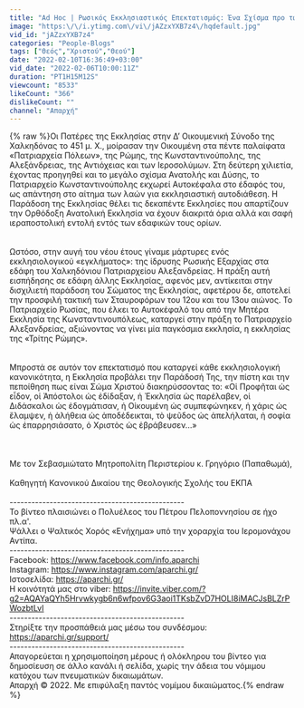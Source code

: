 ```yaml
---
title: "Ad Hoc | Ρωσικός Εκκλησιαστικός Επεκτατισμός: Ένα Σχίσμα προ των Πυλών - Μητρ. Περιστερίου Γρηγόριος"
image: "https:\/\/i.ytimg.com\/vi\/jAZzxYXB7z4\/hqdefault.jpg"
vid_id: "jAZzxYXB7z4"
categories: "People-Blogs"
tags: ["Θεός","Χριστού","Θεού"]
date: "2022-02-10T16:36:49+03:00"
vid_date: "2022-02-06T10:00:11Z"
duration: "PT1H15M12S"
viewcount: "8533"
likeCount: "366"
dislikeCount: ""
channel: "Απαρχή"
---
```

{% raw %}Οι Πατέρες της Εκκλησίας στην Δ’ Οικουμενική Σύνοδο της Χαλκηδόνας το 451 μ. Χ., μοίρασαν την Οικουμένη στα πέντε παλαίφατα «Πατριαρχεία Πόλεων», της Ρώμης, της Κωνσταντινούπολης, της Αλεξάνδρειας, της Αντιόχειας και των Ιεροσολύμων. Στη δεύτερη χιλιετία, έχοντας προηγηθεί και το μεγάλο σχίσμα Ανατολής και Δύσης, το Πατριαρχείο Κωνσταντινούπολης εκχωρεί Αυτοκέφαλα στο έδαφός του, ως απάντηση στο αίτημα των λαών για εκκλησιαστική αυτοδιάθεση. Η Παράδοση της Εκκλησίας θέλει τις δεκαπέντε Εκκλησίες που απαρτίζουν την Ορθόδοξη Ανατολική Εκκλησία να έχουν διακριτά όρια αλλά και σαφή ιεραποστολική εντολή εντός των εδαφικών τους ορίων.<br /><br /><br />Ωστόσο, στην αυγή του νέου έτους γίναμε μάρτυρες ενός εκκλησιολογικού «εγκλήματος»: της ίδρυσης Ρωσικής Εξαρχίας στα εδάφη του Χαλκηδόνιου Πατριαρχείου Αλεξανδρείας. Η πράξη αυτή εισπήδησης σε εδάφη άλλης Εκκλησίας, αφενός μεν, αντίκειται στην δισχιλιετή παράδοση του Σώματος της Εκκλησίας, αφετέρου δε, αποτελεί την προσφιλή τακτική των Σταυροφόρων του 12ου και του 13ου αιώνος. Το Πατριαρχείο Ρωσίας, που έλκει το Αυτοκέφαλό του από την Μητέρα Εκκλησία της Κωνσταντινουπόλεως, καταργεί στην πράξη το Πατριαρχείο Αλεξανδρείας, αξιώνοντας να γίνει μία παγκόσμια εκκλησία, η εκκλησίας της «Τρίτης Ρώμης».<br /><br /><br />Μπροστά σε αυτόν τον επεκτατισμό που καταργεί κάθε εκκλησιολογική κανονικότητα, η Εκκλησία προβάλει την Παράδοσή Της, την πίστη και την πεποίθηση πως είναι Σώμα Χριστού διακηρύσσοντας το: «Οἱ Προφῆται ὡς εἶδον, οἱ Ἀπόστολοι ὡς ἐδίδαξαν, ἡ Ἐκκλησία ὡς παρέλαβεν, οἱ Διδάσκαλοι ὡς ἐδογμάτισαν, ἡ Οἰκουμένη ὡς συμπεφώνηκεν, ἡ χάρις ὡς ἔλαμψεν, ἡ ἀλήθεια ὡς ἀποδέδεικται, τὸ ψεῦδος ὡς ἀπελήλαται, ἡ σοφία ὡς ἐπαρρησιάσατο, ὁ Χριστὸς ὡς ἑβράβευσεν...»<br /><br /><br /><br />Με τον Σεβασμιώτατο Μητροπολίτη Περιστερίου κ. Γρηγόριο (Παπαθωμά),<br /><br />Καθηγητή Κανονικού Δικαίου της Θεολογικής Σχολής του ΕΚΠΑ<br /><br />------------------------------------------------<br />Το βίντεο πλαισιώνει ο Πολυέλεος του Πέτρου Πελοποννησίου σε ήχο πλ.α'.<br />Ψάλλει ο Ψαλτικός Χορός «Ενήχημα» υπό την χοραρχία του Ιερομονάχου Αντίπα.<br />------------------------------------------------<br />Facebook: <a rel="nofollow" target="blank" href="https://www.facebook.com/info.aparchi">https://www.facebook.com/info.aparchi</a><br />Instagram: <a rel="nofollow" target="blank" href="https://www.instagram.com/aparchi.gr/">https://www.instagram.com/aparchi.gr/</a><br />Ιστοσελίδα: <a rel="nofollow" target="blank" href="https://aparchi.gr/">https://aparchi.gr/</a><br />Η κοινότητά μας στο viber: <a rel="nofollow" target="blank" href="https://invite.viber.com/?g2=AQAYaQYh5Hrvwkygb6n6wfpov6G3aoi1TKsbZvD7HOLI8iMACJsBLZrPWozbtLvI">https://invite.viber.com/?g2=AQAYaQYh5Hrvwkygb6n6wfpov6G3aoi1TKsbZvD7HOLI8iMACJsBLZrPWozbtLvI</a><br />------------------------------------------------<br />Στηρίξτε την προσπάθειά μας μέσω του συνδέσμου: <a rel="nofollow" target="blank" href="https://aparchi.gr/support/">https://aparchi.gr/support/</a><br />------------------------------------------------<br />Απαγορεύεται η χρησιμοποίηση μέρους ή ολόκληρου του βίντεο για δημοσίευση σε άλλο κανάλι ή σελίδα, χωρίς την άδεια του νόμιμου κατόχου των πνευματικών δικαιωμάτων.<br />Απαρχή © 2022. Με επιφύλαξη παντός νομίμου δικαιώματος.{% endraw %}
